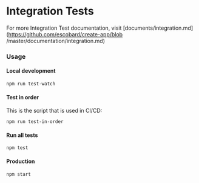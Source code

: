 # Integration Tests

For more Integration Test documentation, visit [documents/integration.md](https://github.com/escobard/create-app/blob
/master/documentation/integration.md)

### Usage

#### Local development

`npm run test-watch`

#### Test in order

This is the script that is used in CI/CD:

`npm run test-in-order`

#### Run all tests

`npm test`

#### Production

`npm start`